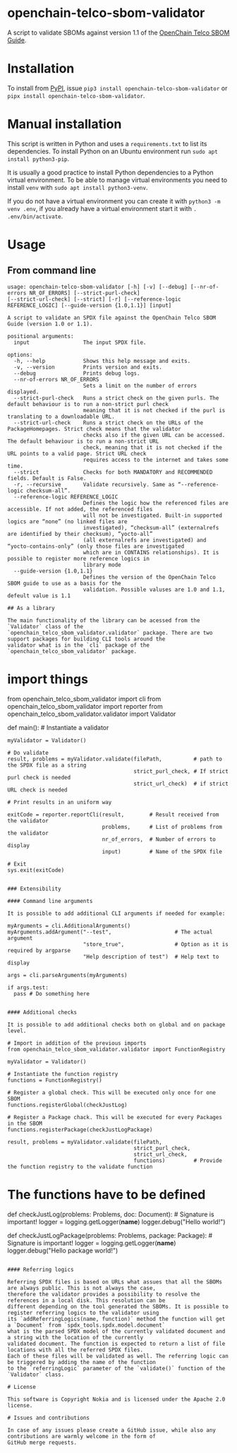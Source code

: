 # openchain-telco-sbom-validator

A script to validate SBOMs against version 1.1 of
the [OpenChain Telco SBOM Guide](https://github.com/OpenChain-Project/Telco-WG/blob/main/OpenChain-Telco-SBOM-Guide_EN.md).

# Installation

To install from [PyPI](https://pypi.org/project/openchain-telco-sbom-validator/), issue `pip3 install openchain-telco-sbom-validator`
or `pipx install openchain-telco-sbom-validator`.

# Manual installation

This script is written in Python and uses a `requirements.txt` to list its dependencies. To install Python on an Ubuntu
environment run `sudo apt install python3-pip`.

It is usually a good practice to install Python dependencies to a Python virtual environment. To be able to manage
virtual environments you need to install `venv` with `sudo apt install python3-venv`.

If you do not have a virtual environment you can create it with `python3 -m venv .env`,
if you already have a virtual environment start it with `. .env/bin/activate`.


# Usage

## From command line

```
usage: openchain-telco-sbom-validator [-h] [-v] [--debug] [--nr-of-errors NR_OF_ERRORS] [--strict-purl-check]
[--strict-url-check] [--strict] [-r] [--reference-logic REFERENCE_LOGIC] [--guide-version {1.0,1.1}] [input]

A script to validate an SPDX file against the OpenChain Telco SBOM Guide (version 1.0 or 1.1).

positional arguments:
  input                 The input SPDX file.

options:
  -h, --help            Shows this help message and exits.
  -v, --version         Prints version and exits.
  --debug               Prints debug logs.
  --nr-of-errors NR_OF_ERRORS
                        Sets a limit on the number of errors displayed.
  --strict-purl-check   Runs a strict check on the given purls. The default behaviour is to run a non-strict purl check
                        meaning that it is not checked if the purl is translating to a downloadable URL.
  --strict-url-check    Runs a strict check on the URLs of the PackageHomepages. Strict check means that the validator
                        checks also if the given URL can be accessed. The default behaviour is to run a non-strict URL
                        check, meaning that it is not checked if the URL points to a valid page. Strict URL check
                        requires access to the internet and takes some time.
  --strict              Checks for both MANDATORY and RECOMMENDED fields. Default is False.
  -r, --recursive       Validate recursively. Same as “--reference-logic checksum-all”.
  --reference-logic REFERENCE_LOGIC
                        Defines the logic how the referenced files are accessible. If not added, the referenced files
                        will not be investigated. Built-in supported logics are “none” (no linked files are
                        investigated), “checksum-all” (externalrefs are identified by their checksum), “yocto-all”
                        (all externalrefs are investigated) and “yocto-contains-only” (only those files are investigated
                        which are in CONTAINS relationships). It is possible to register more reference logics in
                        library mode
  --guide-version {1.0,1.1}
                        Defines the version of the OpenChain Telco SBOM guide to use as a basis for the
                        validation. Possible valuses are 1.0 and 1.1, defeult value is 1.1

## As a library

The main functionality of the library can be acessed from the `Validator` class of the
`openchain_telco_sbom_validator.validator` package. There are two support packages for building CLI tools around the
validator what is in the `cli` package of the `openchain_telco_sbom_validator` package.

```
# import things

from openchain_telco_sbom_validator import cli
from openchain_telco_sbom_validator import reporter
from openchain_telco_sbom_validator.validator import Validator

def main():
    # Instantiate a validator

    myValidator = Validator()

    # Do validate
    result, problems = myValidator.validate(filePath,          # path to the SPDX file as a string
                                            strict_purl_check, # If strict purl check is needed
                                            strict_url_check)  # if strict URL check is needed

    # Print results in an uniform way

    exitCode = reporter.reportCli(result,        # Result received from the validator
                                  problems,      # List of problems from the validator
                                  nr_of_errors,  # Number of errors to display
                                  input)         # Name of the SPDX file

    # Exit
    sys.exit(exitCode)


```

### Extensibility

#### Command line arguments

It is possible to add additional CLI arguments if needed for example:

```
    myArguments = cli.AdditionalArguments()
    myArguments.addArgument("--test",                    # The actual argument
                            "store_true",                # Option as it is required by argparse
                            "Help description of test")  # Help text to display

    args = cli.parseArguments(myArguments)

    if args.test:
      pass # Do something here
```

#### Additional checks

It is possible to add additional checks both on global and on package level.

```
    # Import in addition of the previous imports
    from openchain_telco_sbom_validator.validator import FunctionRegistry

    myValidator = Validator()

    # Instantiate the function registry
    functions = FunctionRegistry()

    # Register a global check. This will be executed only once for one SBOM
    functions.registerGlobal(checkJustLog)

    # Register a Package chack. This will be executed for every Packages in the SBOM
    functions.registerPackage(checkJustLogPackage)

    result, problems = myValidator.validate(filePath,
                                            strict_purl_check,
                                            strict_url_check,
                                            functions)         # Provide the function registry to the validate function

  # The functions have to be defined
def checkJustLog(problems: Problems, doc: Document): # Signature is important!
    logger = logging.getLogger(__name__)
    logger.debug("Hello world!")

def checkJustLogPackage(problems: Problems, package: Package): # Signature is important!
    logger = logging.getLogger(__name__)
    logger.debug("Hello package world!")


```

#### Referring logics

Referring SPDX files is based on URLs what assues that all the SBOMs are always public. This is not always the case,
therefore the validator provides a possibility to resolve the references in a local disk. This resolution can be
different depending on the tool generated the SBOMs. It is possible to register referring logics to the validator using
its `addReferringLogics(name, function)` method the function will get a `Document` from `spdx_tools.spdx.model.document`
what is the parsed SPDX model of the currently validated document and a string with the location of the currently
validated document. The function is expected to return a list of file locations with all the referred SPDX files.
Each of these files will be validated as well. The referring logic can be triggered by adding the name of the function
to the `referringLogic` parameter of the `validate()` function of the `Validator` class.

# License

This software is Copyright Nokia and is licensed under the Apache 2.0 license.

# Issues and contributions

In case of any issues please create a GitHub issue, while also any contributions are warmly welcome in the form of
GitHub merge requests.
